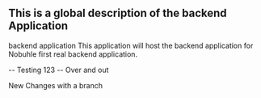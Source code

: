 ## This is a global description of the backend Application
backend application
This application will host the backend application for Nobuhle first real backend application. 

-- Testing 123
-- Over and out 

New Changes with a branch
